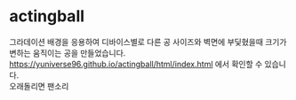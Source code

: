 # actingball

그라데이션 배경을 응용하여 디바이스별로 다른 공 사이즈와 벽면에 부딫혔을때 크기가 변하는 움직이는 공을 만들었습니다.<br>
https://yuniverse96.github.io/actingball/html/index.html 에서 확인할 수 있습니다.<br>
오래돌리면 팬소리 
